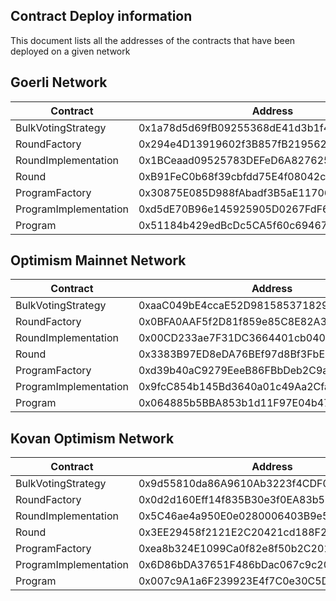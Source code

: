 ## Contract Deploy information

This document lists all the addresses of the contracts that have been deployed on a given network

## Goerli Network

| Contract              | Address                                    |
|-----------------------|--------------------------------------------|
| BulkVotingStrategy    | 0x1a78d5d69fB09255368dE41d3b1f47219A3EC3a4 |
| RoundFactory          | 0x294e4D13919602f3B857fB2195628Fd5255e298a |
| RoundImplementation   | 0x1BCeaad09525783DEFeD6A827625823F7b8d0485 |
| Round                 | 0xB91FeC0b68f39cbfdd75E4f08042c60724e1bd3b |
| ProgramFactory        | 0x30875E085D988fAbadf3B5aE117061D607167f02 |
| ProgramImplementation | 0xd5dE70B96e145925905D0267FdF65bAa03a8681c |
| Program               | 0x51184b429edBcDc5CA5f60c69467A45D50E2C482 |


## Optimism Mainnet Network

| Contract              | Address                                    |
|-----------------------|--------------------------------------------|
| BulkVotingStrategy    | 0xaaC049bE4ccaE52D981585371829b5aEc4a13F53 |
| RoundFactory          | 0x0BFA0AAF5f2D81f859e85C8E82A3fc5b624fc6E8 |
| RoundImplementation   | 0x00CD233ae7F31DC3664401cb040f24f6bf615668 |
| Round                 | 0x3383B97ED8eDA76BEf97d8Bf3FbE40b8Ca0cf037 |
| ProgramFactory        | 0xd39b40aC9279EeeB86FBbDeb2C9acDF16e16cF89 |
| ProgramImplementation | 0x9fcC854b145Bd3640a01c49Aa2Cfa725Ed0B4210 |
| Program               | 0x064885b5BBA853b1d11F97E04b477AB157721f82 |


## Kovan Optimism Network

| Contract              | Address                                    |
|-----------------------|--------------------------------------------|
| BulkVotingStrategy    | 0x9d55810da86A9610Ab3223f4CDF0b5d81FfA579c |
| RoundFactory          | 0x0d2d160Eff14f835B30e3f0EA83b50289A7d51aF |
| RoundImplementation   | 0x5C46ae4a950E0e0280006403B9e517462FD16dAc |
| Round                 | 0x3EE29458f2121E2C20421cd188F2CAbd99347d54 |
| ProgramFactory        | 0xea8b324E1099Ca0f82e8f50b2C2019eA1A2BA011 |
| ProgramImplementation | 0x6D86bDA37651F486bDac067c9c20eD512E8f93B3 |
| Program               | 0x007c9A1a6F239923E4f7C0e30C5DE4c2100B22D6 |
